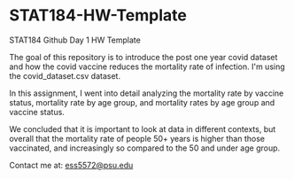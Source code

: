 # STAT184-HW-Template
 STAT184 Github Day 1 HW Template

The goal of this repository is to introduce the post one year covid dataset and how the covid vaccine reduces the mortality rate of infection. I'm using the covid_dataset.csv dataset.

In this assignment, I went into detail analyzing the mortality rate by vaccine status, mortality rate by age group, and mortality rates by age group and vaccine status.

We concluded that it is important to look at data in different contexts, but overall that the mortality rate of people 50+ years is higher than those vaccinated, and increasingly so compared to the 50 and under age group.

Contact me at:
ess5572@psu.edu
